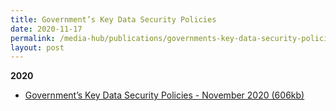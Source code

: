 ```yaml
---
title: Government’s Key Data Security Policies
date: 2020-11-17
permalink: /media-hub/publications/governments-key-data-security-policies/
layout: post
---
```

**2020**
* [ Government’s Key Data Security Policies  - November 2020 (606kb)](/files/publications/government-data-security-policies.pdf)
